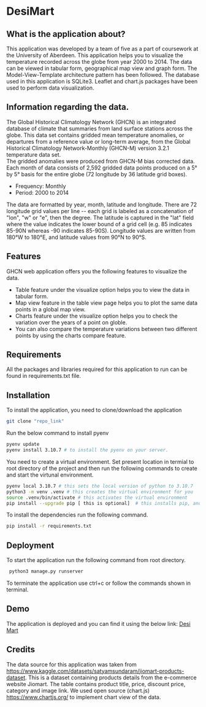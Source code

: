 # DesiMart

## What is the application about?
This application was developed by a team of five as a part of coursework at the University of Aberdeen. This application helps you to visualize the  temperature recorded across the globe from year 2000 to 2014. The data can be viewed in tabular form, geographical map view and graph form. The Model-View-Template architecture pattern has been followed. The database used in this application is SQLite3. Leaflet and chart.js packages have been used to perform data visualization.

## Information regarding the data.
The Global Historical Climatology Network (GHCN) is an integrated database of climate that summaries from land surface stations across the globe. This data set contains gridded mean temperature anomalies, or departures from a reference value or long-term average, from the Global Historical Climatology Network-Monthly (GHCN-M) version 3.2.1 temperature data set.  
The gridded anomalies were produced from GHCN-M bias corrected data. Each month of data consists of 2,592 gridded data points produced on a 5° by 5° basis for the entire globe (72 longitude by 36 latitude grid boxes).

* Frequency: Monthly  
* Period: 2000 to 2014  

The data are formatted by year, month, latitude and longitude. There are 72 longitude grid values per line -- each grid is labeled as a concatenation of "lon", "w" or "e", then the degree. The latitude is captured in the "lat" field where the value indicates the lower bound of a grid cell (e.g. 85 indicates 85-90N whereas -90 indicates 85-90S). Longitude values are written from 180°W to 180°E, and latitude values from 90°N to 90°S.

## Features

GHCN web application offers you the following features to visualize the data.
* Table feature under the visualize option helps you to view the data in tabular form.
* Map view feature in the table view page helps you to plot the same data points  in a global map view. 
* Charts feature under the visualize option helps you to check the variation over the years of a point on globle.
* You can also compare the temperature variations between two different points by using the charts compare feature.

## Requirements

All the packages and libraries required for this application to run can be found in requirements.txt file.

## Installation

To install the application, you need to clone/download the application  

```bash
git clone "repo_link"
```
Run the below command to install pyenv

```bash
pyenv update
pyenv install 3.10.7 # to install the pyenv on your server.
```

You need to create a virtual environment. Set present location in termial to root directory of the project and then run the following commands to create and start the virtunal environment.  
```bash
pyenv local 3.10.7 # this sets the local version of python to 3.10.7
python3 -m venv .venv # this creates the virtual environment for you
source .venv/bin/activate # this activates the virtual environment
pip install --upgrade pip [ this is optional]  # this installs pip, and upgrades it if required.
```

To install the dependencies run the following command.
```bash
pip install -r requirements.txt
```




## Deployment

To start the application run the following command from root directory.
```bash
 python3 manage.py runserver
```
To terminate the application use ctrl+c or follow the commands shown in terminal.



## Demo

The application is deployed and you can find it using the below link:
[Desi Mart](https://desi-mart.herokuapp.com/)

## Credits
The data source for this application was taken from https://www.kaggle.com/datasets/satyamsundaram/jiomart-products-dataset. 
This is a dataset containing products details from the e-commerce website Jiomart. The table contains product title, price, discount price, category and image link.
We used open source (chart.js) https://www.chartjs.org/ to implement chart view of the data.